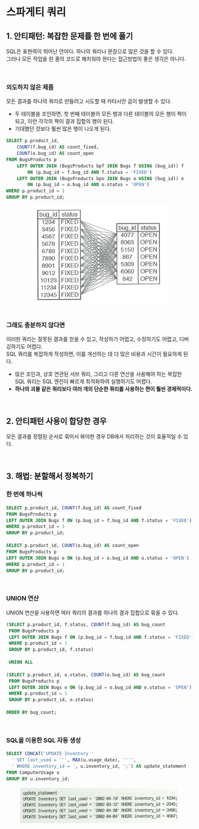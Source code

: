 # 스파게티 쿼리

## 1. 안티패턴: 복잡한 문제를 한 번에 풀기

SQL은 표현력이 뛰어난 언어다. 하나의 쿼리나 문장으로 많은 것을 할 수 있다.  
그러나 모든 작업을 한 줄의 코드로 해치워야 한다는 접근방법이 좋은 생각은 아니다.  

<br/>

### 의도하지 않은 제품

모든 결과를 하나의 쿼리로 만들려고 시도할 때 카타시안 곱이 발생할 수 있다.  
 - 두 테이블을 조인하면, 첫 번째 테이블의 모든 행과 다른 테이블의 모든 행이 짝이 되고, 이런 각각의 짝이 결과 집합의 행이 된다.
 - 기대했던 것보다 훨씬 많은 행이 나오게 된다.
```sql
SELECT p.product_id,
    COUNT(f.bug_id) AS count_fixed,
    COUNT(o.bug_id) AS count_open
FROM BugsProducts p
    LEFT OUTER JOIN (BugsProducts bpf JOIN Bugs f USING (bug_id)) f 
        ON (p.bug_id = f.bug_id AND f.status = 'FIXED')
    LEFT OUTER JOIN (BugsProducts bpo JOIN Bugs o USING (bug_id)) o 
        ON (p.bug_id = o.bug_id AND o.status = 'OPEN')
WHERE p.product_id = 1
GROUP BY p.product_id;
```

<div align="center">
    <img src="./images/18_1.jpg">
</div>
<br/>

### 그래도 충분하지 않다면

이러한 쿼리는 잘못된 결과를 얻을 수 있고, 작성하기 어렵고, 수정하기도 어렵고, 디버깅하기도 어렵다.  
SQL 쿼리를 복잡하게 작성하면, 이를 개선하는 데 더 많은 비용과 시간이 필요하게 된다.  
 - 많은 조인과, 상호 연관된 서브 쿼리, 그리고 다른 연산을 사용해야 하는 복잡한 SQL 쿼리는 SQL 엔진이 빠르게 최적화하여 실행하기도 어렵다.
 - __하나의 괴물 같은 쿼리보다 여러 개의 단순한 쿼리를 사용하는 편이 훨씬 경제적이다.__

<br/>

## 2. 안티패턴 사용이 합당한 경우

모든 결과를 정렬된 순서로 묶어서 봐야한 경우 DB에서 처리하는 것이 효율적일 수 있다.  

<br/>

## 3. 해법: 분할해서 정복하기

### 한 번에 하나씩

```sql
SELECT p.product_id, COUNT(f.bug_id) AS count_fixed
FROM BugsProducts p
LEFT OUTER JOIN Bugs f ON (p.bug_id = f.bug_id AND f.status = 'FIXED')
WHERE p.product_id = 1
GROUP BY p.product_id; 

SELECT p.product_id, COUNT(o.bug_id) AS count_open
FROM BugsProducts p
LEFT OUTER JOIN Bugs o ON (p.bug_id = o.bug_id AND o.status = 'OPEN')
WHERE p.product_id = 1
GROUP BY p.product_id;
```
<br/>

### UNION 연산

UNION 연산을 사용하면 여러 쿼리의 결과를 하나의 결과 집합으로 묶을 수 있다.  

```sql
(SELECT p.product_id, f.status, COUNT(f.bug_id) AS bug_count
 FROM BugsProducts p
 LEFT OUTER JOIN Bugs f ON (p.bug_id = f.bug_id AND f.status = 'FIXED')
 WHERE p.product_id = 1
 GROUP BY p.product_id, f.status)

 UNION ALL

(SELECT p.product_id, o.status, COUNT(o.bug_id) AS bug_count
 FROM BugsProducts p
 LEFT OUTER JOIN Bugs o ON (p.bug_id = o.bug_id AND o.status = 'OPEN')
 WHERE p.product_id = 1
 GROUP BY p.product_id, o.status)

ORDER BY bug_count;
```
<br/>

### SQL을 이용한 SQL 자동 생성

```sql
SELECT CONCAT('UPDATE Inventory '
  ' SET last_used = ''', MAX(u.usage_date), '''',
  ' WHERE inventory_id = ', u.inventory_id, ';') AS update_statement
FROM ComputerUsage u
GROUP BY u.inventory_id;
```

<div align="center">
    <img src="./images/18_2.jpg">
</div>

